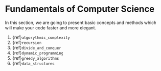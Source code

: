 # Fundamentals of Computer Science

In this section, we are going to present basic concepts and methods which will make your code faster and more elegant. 

1. {ref}`algorythmic_complexity`
2. {ref}`recursion`
3. {ref}`divide_and_conquer`
4. {ref}`dynamic_programming`
5. {ref}`greedy_algorithms`
6. {ref}`data_structures`